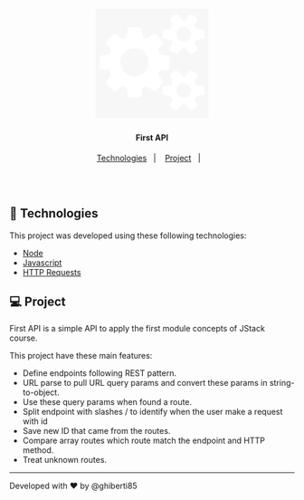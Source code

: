 <h1 align="center">
    <img alt="DevRadar" title="#delicinha" src="api-logo.png" width="200px" />
</h1>

<h4 align="center">
  First API
</h4>


<p align="center">
  <a href="#rocket-tecnologias">Technologies</a>&nbsp;&nbsp;&nbsp;|&nbsp;&nbsp;&nbsp;
  <a href="#-projeto">Project</a>&nbsp;&nbsp;&nbsp;|&nbsp;&nbsp;&nbsp;
</p>

<br>
<br>

## 🚀  Technologies

This project was developed using these following technologies:

- [Node](https://nodejs.org/en/docs/)
- [Javascript](https://developer.mozilla.org/en-US/docs/Web/JavaScript)
- [HTTP Requests](https://developer.mozilla.org/en-US/docs/Web/HTTP/Methods)

## 💻  Project

First API is a simple API to apply the first module concepts of JStack course.

This project have these main features:

- Define endpoints following REST pattern.
- URL parse to pull URL query params and convert these params in string-to-object.
- Use these query params when found a route.
- Split endpoint with slashes / to identify when the user make a request with id
- Save new ID that came from the routes.
- Compare array routes which route match the endpoint and HTTP method.
- Treat unknown routes.

---

Developed with ♥ by @ghiberti85
